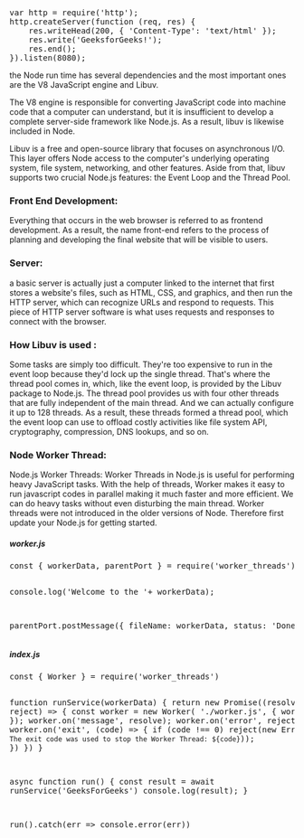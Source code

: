<!-- To make a web server : -->
<pre>
var http = require('http');
http.createServer(function (req, res) {
    res.writeHead(200, { 'Content-Type': 'text/html' });
    res.write('GeeksforGeeks!');
    res.end();
}).listen(8080);
</pre>

<p>
the Node run time has several dependencies and the most important ones are the V8 JavaScript engine and Libuv.

The V8 engine is responsible for converting JavaScript code into machine code that a computer can understand, but it is insufficient to develop a complete server-side framework like Node.js. As a result, libuv is likewise included in Node.

Libuv is a free and open-source library that focuses on asynchronous I/O. This layer offers Node access to the computer's underlying operating system, file system, networking, and other features. Aside from that, libuv supports two crucial Node.js features: the Event Loop and the Thread Pool.
</p>


<p><h3>Front End Development:</h3>Everything that occurs in the web browser is referred to as frontend development. As a result, the name front-end refers to the process of planning and developing the final website that will be visible to users.</p>

<p><h3>Server:</h3>a basic server is actually just a computer linked to the internet that first stores a website's files, such as HTML, CSS, and graphics, and then run the HTTP server, which can recognize URLs and respond to requests. This piece of HTTP server software is what uses requests and responses to connect with the browser.</p>


<p> <h3>How Libuv is used : </h3> Some tasks are simply too difficult. They're too expensive to run in the event loop because they'd lock up the single thread. That's where the thread pool comes in, which, like the event loop, is provided by the Libuv package to Node.js. The thread pool provides us with four other threads that are fully independent of the main thread. And we can actually configure it up to 128 threads. As a result, these threads formed a thread pool, which the event loop can use to offload costly activities like file system API, cryptography, compression, DNS lookups, and so on.</p>

<p> <h3> Node Worker Thread: </h3>Node.js Worker Threads: Worker Threads in Node.js is useful for performing heavy JavaScript tasks. With the help of threads, Worker makes it easy to run javascript codes in parallel making it much faster and more efficient. We can do heavy tasks without even disturbing the main thread. Worker threads were not introduced in the older versions of Node. Therefore first update your Node.js for getting started.
<br>
<h5>worker.js</h5>
<pre>
const { workerData, parentPort } = require('worker_threads')
  
console.log('Welcome to the '+ workerData);
  
parentPort.postMessage({ fileName: workerData, status: 'Done' })
</pre>
<h5>index.js</h5>
<pre>
const { Worker } = require('worker_threads')
  
function runService(workerData) {
    return new Promise((resolve, reject) => {
        const worker = new Worker(
                './worker.js', { workerData });
        worker.on('message', resolve);
        worker.on('error', reject);
        worker.on('exit', (code) => {
            if (code !== 0)
                reject(new Error(
`The exit code was used to stop the Worker Thread: ${code}`));
        })
    })
}
  
async function run() {
    const result = await runService('GeeksForGeeks')
    console.log(result);
}
  
run().catch(err => console.error(err))
</pre>
</p>
